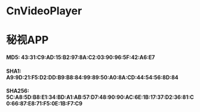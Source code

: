 # CnVideoPlayer

# 秘视APP
#### MD5:  43:31:C9:AD:15:B2:97:8A:C2:03:90:96:5F:42:A6:E7
#### SHA1: A9:9D:21:F5:D2:DD:B9:B8:84:99:89:50:A0:8A:CD:44:54:56:8D:84
#### SHA256: 5C:A8:5D:B8:E1:34:BD:A1:AB:57:D7:48:90:90:AC:6E:1B:17:37:D2:36:81:C0:66:87:E8:71:F5:0E:1B:F7:C9
